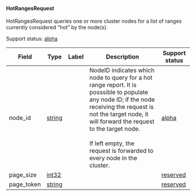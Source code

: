 

<a name="cockroach.server.serverpb.HotRangesRequest"></a>
#### HotRangesRequest

HotRangesRequest queries one or more cluster nodes for a list
of ranges currently considered “hot” by the node(s).

Support status: [alpha](#support-status)


| Field | Type | Label | Description | Support status |
| ----- | ---- | ----- | ----------- | -------------- |
| node_id | [string](#string) |  | NodeID indicates which node to query for a hot range report. It is posssible to populate any node ID; if the node receiving the request is not the target node, it will forward the request to the target node.<br><br>If left empty, the request is forwarded to every node in the cluster. | [alpha](#support-status) |
| page_size | [int32](#int32) |  |  | [reserved](#support-status) |
| page_token | [string](#string) |  |  | [reserved](#support-status) |



